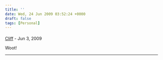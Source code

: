```yaml
---
title: ''
date: Wed, 24 Jun 2009 03:52:24 +0000
draft: false
tags: [Personal]
---
```



#### 
[Cliff]( "cperry@redhat.com") - <time datetime="2009-06-24 18:21:16">Jun 3, 2009</time>

Woot!
<hr />
